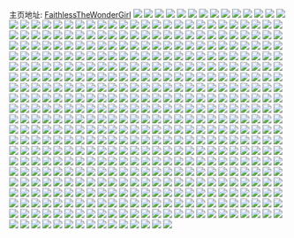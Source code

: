 主页地址: [FaithlessTheWonderGirl](https://weibo.com/u/1768656511) 
![](https://wx4.sinaimg.cn/mw2000/696b8e7fly1gr0oggaek1j20u0140alu.jpg) 
![](https://wx4.sinaimg.cn/mw2000/696b8e7fly1gr0oglx05yj20u0140na7.jpg) 
![](https://wx4.sinaimg.cn/mw2000/696b8e7fly1gr0ogc53yxj20u0140n9f.jpg) 
![](https://wx4.sinaimg.cn/mw2000/696b8e7fly1gr0ogl1syyj20u01aok4d.jpg) 
![](https://wx4.sinaimg.cn/mw2000/696b8e7fly1gr0ogf3xhdj21400u016t.jpg) 
![](https://wx4.sinaimg.cn/mw2000/696b8e7fly1gr0ogkexkjj20u0140wo3.jpg) 
![](https://wx4.sinaimg.cn/mw2000/696b8e7fly1gr0ogyy5qqj20u014zgz9.jpg) 
![](https://wx4.sinaimg.cn/mw2000/696b8e7fly1gr0ogmuc54j20u011513z.jpg) 
![](https://wx4.sinaimg.cn/mw2000/696b8e7fly1gr0ogiauaxj211i0u04iq.jpg) 
![](https://wx4.sinaimg.cn/mw2000/696b8e7fly1gqw62m40rpj20u016jqhh.jpg) 
![](https://wx4.sinaimg.cn/mw2000/696b8e7fly1gqw62gue2ij21320u0k62.jpg) 
![](https://wx4.sinaimg.cn/mw2000/696b8e7fly1gqw62j733gj20u0140am1.jpg) 
![](https://wx4.sinaimg.cn/mw2000/696b8e7fly1gqw62bd3hwj20u013zk32.jpg) 
![](https://wx4.sinaimg.cn/mw2000/696b8e7fly1gqw6sgvuytj21400u0gwc.jpg) 
![](https://wx4.sinaimg.cn/mw2000/696b8e7fly1gqw6sgf56pj20u10u0wni.jpg) 
![](https://wx4.sinaimg.cn/mw2000/696b8e7fly1gqkk71l69xj20u0141n6v.jpg) 
![](https://wx4.sinaimg.cn/mw2000/696b8e7fly1gqkk6zodgjj20u00u0nam.jpg) 
![](https://wx4.sinaimg.cn/mw2000/696b8e7fly1gqkk6z1riij20u0140qdt.jpg) 
![](https://wx4.sinaimg.cn/mw2000/696b8e7fly1gqkk73apg3j21400u019r.jpg) 
![](https://wx4.sinaimg.cn/mw2000/696b8e7fly1gqkk72frxqj20u0140491.jpg) 
![](https://wx4.sinaimg.cn/mw2000/696b8e7fly1gqkk70dfk8j20u00u0k1f.jpg) 
![](https://wx4.sinaimg.cn/mw2000/696b8e7fly1gqcaye8ic8j22yo2yob2e.jpg) 
![](https://wx4.sinaimg.cn/mw2000/696b8e7fly1gqcayg2b2ij23412c0kjn.jpg) 
![](https://wx4.sinaimg.cn/mw2000/696b8e7fly1gqcaygzkvgj20rs1jk7wh.jpg) 
![](https://wx4.sinaimg.cn/mw2000/696b8e7fgy1gq49ufbw11j20u012ftlj.jpg) 
![](https://wx4.sinaimg.cn/mw2000/696b8e7fgy1gq49u2wsfyj212i0u0wtg.jpg) 
![](https://wx4.sinaimg.cn/mw2000/696b8e7fgy1gq49u6yvxkj20u00yrdpj.jpg) 
![](https://wx4.sinaimg.cn/mw2000/696b8e7fgy1gq49u04bd2j20u0140ds7.jpg) 
![](https://wx4.sinaimg.cn/mw2000/696b8e7fgy1gq49uk9vh2j21400u0qg8.jpg) 
![](https://wx4.sinaimg.cn/mw2000/696b8e7fgy1gq49u5gnjfj20u014an98.jpg) 
![](https://wx4.sinaimg.cn/mw2000/696b8e7fgy1gq49twxnw5j20u015yqfd.jpg) 
![](https://wx4.sinaimg.cn/mw2000/696b8e7fgy1gq49u431vcj211p0u0tnk.jpg) 
![](https://wx4.sinaimg.cn/mw2000/696b8e7fgy1gq49ucx0jjj20u014017k.jpg) 
![](https://wx4.sinaimg.cn/mw2000/696b8e7fly1gq0xzj0f16j20u0140k6h.jpg) 
![](https://wx4.sinaimg.cn/mw2000/696b8e7fly1gq0xzv9qylj20u01404dl.jpg) 
![](https://wx4.sinaimg.cn/mw2000/696b8e7fly1gq0xzkolpjj20u019g16a.jpg) 
![](https://wx4.sinaimg.cn/mw2000/696b8e7fly1gq0xzmk095j20u00zbk4a.jpg) 
![](https://wx4.sinaimg.cn/mw2000/696b8e7fly1gq0xzt0iloj20u01404ar.jpg) 
![](https://wx4.sinaimg.cn/mw2000/696b8e7fly1gq0xzore9lj21400u07g9.jpg) 
![](https://wx4.sinaimg.cn/mw2000/696b8e7fly1gpv2mc6iipj20u0140wte.jpg) 
![](https://wx4.sinaimg.cn/mw2000/696b8e7fly1gpv2md8lyhj20u0140dpz.jpg) 
![](https://wx4.sinaimg.cn/mw2000/696b8e7fly1gpv2maaflhj20u0140h2g.jpg) 
![](https://wx4.sinaimg.cn/mw2000/696b8e7fly1gppi1a8wdcj20rs2bc7wh.jpg) 
![](https://wx4.sinaimg.cn/mw2000/696b8e7fly1gppiqzjr8xj21z1340npe.jpg) 
![](https://wx4.sinaimg.cn/mw2000/696b8e7fly1gpphv0sj0pj23402c0b2d.jpg) 
![](https://wx4.sinaimg.cn/mw2000/696b8e7fly1gpphuw6dn2j220i1ie4qq.jpg) 
![](https://wx4.sinaimg.cn/mw2000/696b8e7fly1gpphuszmylj22yn27zx6s.jpg) 
![](https://wx4.sinaimg.cn/mw2000/696b8e7fly1gppi19qsbxj20rs2bcb29.jpg) 
![](https://wx4.sinaimg.cn/mw2000/696b8e7fly1gpn6ia8ltoj21pq2jm7wi.jpg) 
![](https://wx4.sinaimg.cn/mw2000/696b8e7fly1gpn6iaxzn7j20rs24e7wh.jpg) 
![](https://wx4.sinaimg.cn/mw2000/696b8e7fly1gpn6ibz1nzj21o02yox6q.jpg) 
![](https://wx4.sinaimg.cn/mw2000/696b8e7fly1gpfyoymhwqj22c02wakjm.jpg) 
![](https://wx4.sinaimg.cn/mw2000/696b8e7fly1gpfyox2wl9j22za2bxe82.jpg) 
![](https://wx4.sinaimg.cn/mw2000/696b8e7fly1gpafkk82gij21rs30ib29.jpg) 
![](https://wx4.sinaimg.cn/mw2000/696b8e7fly1gpafkhttc5j22802yoqv5.jpg) 
![](https://wx4.sinaimg.cn/mw2000/696b8e7fly1gpafkld6gcj21yw2mke81.jpg) 
![](https://wx4.sinaimg.cn/mw2000/696b8e7fly1gpafkjbagaj224w2uiqv6.jpg) 
![](https://wx4.sinaimg.cn/mw2000/696b8e7fly1gpafknbryxj22rt22vu0y.jpg) 
![](https://wx4.sinaimg.cn/mw2000/696b8e7fly1gpafkm21r4j21ya2wihdt.jpg) 
![](https://wx4.sinaimg.cn/mw2000/696b8e7fly1gp10gg17wfj22c03404qq.jpg) 
![](https://wx4.sinaimg.cn/mw2000/696b8e7fly1gp0msopoqjj20rs3zqx6q.jpg) 
![](https://wx4.sinaimg.cn/mw2000/696b8e7fly1gp03x5jxxhj20u01hc4h4.jpg) 
![](https://wx4.sinaimg.cn/mw2000/696b8e7fly1gp01d6hv8tj20rs2c7b29.jpg) 
![](https://wx4.sinaimg.cn/mw2000/696b8e7fly1gozzzmew53j20u01hcng0.jpg) 
![](https://wx4.sinaimg.cn/mw2000/696b8e7fly1gov8l2jsxwj22c02c0u0y.jpg) 
![](https://wx4.sinaimg.cn/mw2000/696b8e7fly1gov8l3tnfxj222o340kjm.jpg) 
![](https://wx4.sinaimg.cn/mw2000/696b8e7fly1gou4sp10w2j20u0140478.jpg) 
![](https://wx4.sinaimg.cn/mw2000/696b8e7fly1gou4spp85sj216m0u0qic.jpg) 
![](https://wx4.sinaimg.cn/mw2000/696b8e7fly1gou4sogje0j20u0140ajp.jpg) 
![](https://wx4.sinaimg.cn/mw2000/696b8e7fly1gou4sml237j20u0140wow.jpg) 
![](https://wx4.sinaimg.cn/mw2000/696b8e7fly1gou4sn8deaj20u014011k.jpg) 
![](https://wx4.sinaimg.cn/mw2000/696b8e7fly1gou4snqfe0j20u0140thc.jpg) 
![](https://wx4.sinaimg.cn/mw2000/696b8e7fly1goja7fry2nj20rs668u0y.jpg) 
![](https://wx4.sinaimg.cn/mw2000/696b8e7fly1gob6q7nxxij20rs61m7wj.jpg) 
![](https://wx4.sinaimg.cn/mw2000/696b8e7fly1goahub15eqj21hc0u07wh.jpg) 
![](https://wx4.sinaimg.cn/mw2000/696b8e7fly1goahu5uu29j20u01hc7wh.jpg) 
![](https://wx4.sinaimg.cn/mw2000/696b8e7fly1goahu46za4j21hc0u07wh.jpg) 
![](https://wx4.sinaimg.cn/mw2000/696b8e7fly1goahu81965j20u01hc7wh.jpg) 
![](https://wx4.sinaimg.cn/mw2000/696b8e7fly1goahu9lqumj20u01hd4qp.jpg) 
![](https://wx4.sinaimg.cn/mw2000/696b8e7fly1goahu24byij20u01ih1kx.jpg) 
![](https://wx4.sinaimg.cn/mw2000/696b8e7fly1go2awrnembj21o02yo4qq.jpg) 
![](https://wx4.sinaimg.cn/mw2000/696b8e7fly1go2awlizfkj21o02yo4qq.jpg) 
![](https://wx4.sinaimg.cn/mw2000/696b8e7fly1gnpofhiv68j21hc0u0qpv.jpg) 
![](https://wx4.sinaimg.cn/mw2000/696b8e7fly1gnpofeucr2j212l0u018o.jpg) 
![](https://wx4.sinaimg.cn/mw2000/696b8e7fly1gnpofiy9qzj21hc0u0aw0.jpg) 
![](https://wx4.sinaimg.cn/mw2000/696b8e7fly1gnpofgh05nj20u01hc4m7.jpg) 
![](https://wx4.sinaimg.cn/mw2000/696b8e7fly1gnpofk3reuj21hc0u0n7s.jpg) 
![](https://wx4.sinaimg.cn/mw2000/696b8e7fly1gnpofgzabtj20u00u0qec.jpg) 
![](https://wx4.sinaimg.cn/mw2000/696b8e7fly1gnpofeb0icj21hc0u0h9p.jpg) 
![](https://wx4.sinaimg.cn/mw2000/696b8e7fly1gnpoffri6ej20u014019t.jpg) 
![](https://wx4.sinaimg.cn/mw2000/696b8e7fly1gnpofji2iyj20u01hcaq7.jpg) 
![](https://wx4.sinaimg.cn/mw2000/696b8e7fly1gnm0oqbrq9j20u01hdgwb.jpg) 
![](https://wx4.sinaimg.cn/mw2000/696b8e7fly1gnm0or3p84j20u01aik2k.jpg) 
![](https://wx4.sinaimg.cn/mw2000/696b8e7fly1gnm0oppsd2j20u01hddpg.jpg) 
![](https://wx4.sinaimg.cn/mw2000/696b8e7fly1gnggd0vhs6j21400u0qc1.jpg) 
![](https://wx4.sinaimg.cn/mw2000/696b8e7fly1gnggajhmmfj20u014vwy6.jpg) 
![](https://wx4.sinaimg.cn/mw2000/696b8e7fly1gnggawpqjqj20u0140th1.jpg) 
![](https://wx4.sinaimg.cn/mw2000/696b8e7fly1gnggarq2brj20u010sdup.jpg) 
![](https://wx4.sinaimg.cn/mw2000/696b8e7fly1gnggczyq1hj21400u0tmp.jpg) 
![](https://wx4.sinaimg.cn/mw2000/696b8e7fly1gnggaupu2lj20u0140alq.jpg) 
![](https://wx4.sinaimg.cn/mw2000/696b8e7fly1gncgah6zp2j22yo2ak7wk.jpg) 
![](https://wx4.sinaimg.cn/mw2000/696b8e7fly1gn5ys11h7ij20u0197wsl.jpg) 
![](https://wx4.sinaimg.cn/mw2000/696b8e7fly1gn5ypm81eej21400u0tly.jpg) 
![](https://wx4.sinaimg.cn/mw2000/696b8e7fly1gn5ypkxqkrj20u01hdh16.jpg) 
![](https://wx4.sinaimg.cn/mw2000/696b8e7fly1gn5yplenclj20u014ynfw.jpg) 
![](https://wx4.sinaimg.cn/mw2000/696b8e7fly1gn5ypmlr39j218i0u0qh6.jpg) 
![](https://wx4.sinaimg.cn/mw2000/696b8e7fly1gn5ypluf1ij212m0u0qkc.jpg) 
![](https://wx4.sinaimg.cn/mw2000/696b8e7fly1gn5yppjpylj217i0u0wow.jpg) 
![](https://wx4.sinaimg.cn/mw2000/696b8e7fly1gn5ypn0ft4j20u01hctqc.jpg) 
![](https://wx4.sinaimg.cn/mw2000/696b8e7fly1gn5yppy5d9j20u0140n76.jpg) 
![](https://wx4.sinaimg.cn/mw2000/696b8e7fly1gn5ydz9d0uj20u01hcnfm.jpg) 
![](https://wx4.sinaimg.cn/mw2000/696b8e7fly1gn5yddn3nuj20u017m154.jpg) 
![](https://wx4.sinaimg.cn/mw2000/696b8e7fly1gn5ydx59xej20u01hc1a4.jpg) 
![](https://wx4.sinaimg.cn/mw2000/696b8e7fly1gn5ydcqkuqj212s0u0gxj.jpg) 
![](https://wx4.sinaimg.cn/mw2000/696b8e7fly1gn5yd95f91j20u01hc7kd.jpg) 
![](https://wx4.sinaimg.cn/mw2000/696b8e7fly1gn5ydgs9pkj20u014ynar.jpg) 
![](https://wx4.sinaimg.cn/mw2000/696b8e7fly1gn5ydbeg4ej21400u0h84.jpg) 
![](https://wx4.sinaimg.cn/mw2000/696b8e7fly1gn5ydmchu4j20u0141qcp.jpg) 
![](https://wx4.sinaimg.cn/mw2000/696b8e7fly1gn5yhc5tpwj21400u011g.jpg) 
![](https://wx4.sinaimg.cn/mw2000/696b8e7fly1gn3r76zkvij21400u04ai.jpg) 
![](https://wx4.sinaimg.cn/mw2000/696b8e7fly1gn3r760mzzj20u014lww0.jpg) 
![](https://wx4.sinaimg.cn/mw2000/696b8e7fly1gn3r9l60ntj20rs5egx6q.jpg) 
![](https://wx4.sinaimg.cn/mw2000/696b8e7fly1gmvkeygll5j20u0140u0x.jpg) 
![](https://wx4.sinaimg.cn/mw2000/696b8e7fly1gmpu562m6oj20u015tnfd.jpg) 
![](https://wx4.sinaimg.cn/mw2000/696b8e7fly1gmpu596we9j20u011q4bh.jpg) 
![](https://wx4.sinaimg.cn/mw2000/696b8e7fly1gmpu57o53pj20u0140k60.jpg) 
![](https://wx4.sinaimg.cn/mw2000/696b8e7fly1gmpu5a0s6kj20u01hc1cb.jpg) 
![](https://wx4.sinaimg.cn/mw2000/696b8e7fly1gmpu58s7ivj20u011ctpv.jpg) 
![](https://wx4.sinaimg.cn/mw2000/696b8e7fly1gmpu55mctnj20u00wen60.jpg) 
![](https://wx4.sinaimg.cn/mw2000/696b8e7fly1gmivo7xsrhj23402c01kx.jpg) 
![](https://wx4.sinaimg.cn/mw2000/696b8e7fly1gmiknq003aj23401r0kjm.jpg) 
![](https://wx4.sinaimg.cn/mw2000/696b8e7fgy1glnbgq9sdsj21o02yohdu.jpg) 
![](https://wx4.sinaimg.cn/mw2000/696b8e7fgy1glnbgo968oj22yo2944qr.jpg) 
![](https://wx4.sinaimg.cn/mw2000/696b8e7fgy1glnbg0sbfyj22802yo4qs.jpg) 
![](https://wx4.sinaimg.cn/mw2000/696b8e7fly1glmir3f7s3j21200u0wqc.jpg) 
![](https://wx4.sinaimg.cn/mw2000/696b8e7fly1glmiq41c62j20u013d4fh.jpg) 
![](https://wx4.sinaimg.cn/mw2000/696b8e7fly1glmiqww09gj20u01hcqiw.jpg) 
![](https://wx4.sinaimg.cn/mw2000/696b8e7fly1glmiqvznwnj20u0140qhl.jpg) 
![](https://wx4.sinaimg.cn/mw2000/696b8e7fly1glmir0p78yj21390u0tln.jpg) 
![](https://wx4.sinaimg.cn/mw2000/696b8e7fly1glmiqi854cj20u015o11f.jpg) 
![](https://wx4.sinaimg.cn/mw2000/696b8e7fly1glmix0w6r3j20u0140qea.jpg) 
![](https://wx4.sinaimg.cn/mw2000/696b8e7fly1glmir7fsbaj20u0140tpc.jpg) 
![](https://wx4.sinaimg.cn/mw2000/696b8e7fly1glmiqro2bnj21400u0dv7.jpg) 
![](https://wx4.sinaimg.cn/mw2000/696b8e7fly1glj4r0oy36j20u014rkb5.jpg) 
![](https://wx4.sinaimg.cn/mw2000/696b8e7fly1glj4r2t8k1j21420u0qc3.jpg) 
![](https://wx4.sinaimg.cn/mw2000/696b8e7fly1glj4qyj38ij20u012i4ey.jpg) 
![](https://wx4.sinaimg.cn/mw2000/696b8e7fly1glj4r1wk4xj20u014045g.jpg) 
![](https://wx4.sinaimg.cn/mw2000/696b8e7fly1glj4qzc3bxj21400u0nc2.jpg) 
![](https://wx4.sinaimg.cn/mw2000/696b8e7fly1glj4r3q9dnj21400u07go.jpg) 
![](https://wx4.sinaimg.cn/mw2000/696b8e7fly1gl6gz56sdej22gl1h1x6p.jpg) 
![](https://wx4.sinaimg.cn/mw2000/696b8e7fly1gl6gyyppn5j21me2yokjm.jpg) 
![](https://wx4.sinaimg.cn/mw2000/696b8e7fly1gl6gz20h5nj22sb1o0npe.jpg) 
![](https://wx4.sinaimg.cn/mw2000/696b8e7fly1gl6gz3723gj21m02v4kjm.jpg) 
![](https://wx4.sinaimg.cn/mw2000/696b8e7fly1gl6gz0y61vj22qr1jjkjm.jpg) 
![](https://wx4.sinaimg.cn/mw2000/696b8e7fly1gl6gyzseitj21k62ruu0y.jpg) 
![](https://wx4.sinaimg.cn/mw2000/696b8e7fly1gl6gz4c5egj22c035ru0z.jpg) 
![](https://wx4.sinaimg.cn/mw2000/696b8e7fly1gl6gywzqvkj21h32osx6q.jpg) 
![](https://wx4.sinaimg.cn/mw2000/696b8e7fly1gl6gyxxsk6j21kd2mf7wi.jpg) 
![](https://wx4.sinaimg.cn/mw2000/696b8e7fly1gl6gyvija8j21o02you0x.jpg) 
![](https://wx4.sinaimg.cn/mw2000/696b8e7fly1gl6gz5q3nfj212j0rcanc.jpg) 
![](https://wx4.sinaimg.cn/mw2000/696b8e7fly1gl6gz640v9j21o02yoqv5.jpg) 
![](https://wx4.sinaimg.cn/mw2000/696b8e7fly1gl4yide5ffj22c02jw7wj.jpg) 
![](https://wx4.sinaimg.cn/mw2000/696b8e7fly1gkq9z947uxj21fy20eu0y.jpg) 
![](https://wx4.sinaimg.cn/mw2000/696b8e7fly1gkq9zg9y62j21bb1j6x6p.jpg) 
![](https://wx4.sinaimg.cn/mw2000/696b8e7fly1gkq9zdzy09j21ho229x6p.jpg) 
![](https://wx4.sinaimg.cn/mw2000/696b8e7fly1gkq9zl0sb6j21bj1rckjl.jpg) 
![](https://wx4.sinaimg.cn/mw2000/696b8e7fly1gkq9zlrzm1j21eq1je7wi.jpg) 
![](https://wx4.sinaimg.cn/mw2000/696b8e7fly1gkq9zk89zmj214f1vh7wh.jpg) 
![](https://wx4.sinaimg.cn/mw2000/696b8e7fly1gkq9zizz8zj21ho1xxkjl.jpg) 
![](https://wx4.sinaimg.cn/mw2000/696b8e7fly1gkq9zepcowj21ho209npd.jpg) 
![](https://wx4.sinaimg.cn/mw2000/696b8e7fly1gkq9zd5fqqj21fb1xse81.jpg) 
![](https://wx4.sinaimg.cn/mw2000/696b8e7fly1gkq9zjliqsj22yo1o0npd.jpg) 
![](https://wx4.sinaimg.cn/mw2000/696b8e7fly1gkq9z65bi2j21cs1uf7wi.jpg) 
![](https://wx4.sinaimg.cn/mw2000/696b8e7fly1gkqa1r3azjj21o02yonpd.jpg) 
![](https://wx4.sinaimg.cn/mw2000/696b8e7fly1gkq9zhyuo8j22c0340e82.jpg) 
![](https://wx4.sinaimg.cn/mw2000/696b8e7fly1gkq9zafoh9j21o02yokjm.jpg) 
![](https://wx4.sinaimg.cn/mw2000/696b8e7fly1gkq9z854grj220m2qp7wk.jpg) 
![](https://wx4.sinaimg.cn/mw2000/696b8e7fly1gkq9zgzws7j21cx1tae82.jpg) 
![](https://wx4.sinaimg.cn/mw2000/696b8e7fly1gkq9zbdvi8j21ho1zk4qq.jpg) 
![](https://wx4.sinaimg.cn/mw2000/696b8e7fly1gkq9zc6ypbj21cb1tyhdu.jpg) 
![](https://wx4.sinaimg.cn/mw2000/696b8e7fly1gkoubu1h8pj228s340u0z.jpg) 
![](https://wx4.sinaimg.cn/mw2000/696b8e7fly1gkhzpeb73jj21400u04gs.jpg) 
![](https://wx4.sinaimg.cn/mw2000/696b8e7fly1gki00x5a6aj21400u0dqk.jpg) 
![](https://wx4.sinaimg.cn/mw2000/696b8e7fly1gki00z83kzj21400u0k79.jpg) 
![](https://wx4.sinaimg.cn/mw2000/696b8e7fly1gkhzpd885tj21hc0u0qcg.jpg) 
![](https://wx4.sinaimg.cn/mw2000/696b8e7fly1gkhzpbfc7kj21hb0u07oa.jpg) 
![](https://wx4.sinaimg.cn/mw2000/696b8e7fly1gki010qf7jj21h70u07n5.jpg) 
![](https://wx4.sinaimg.cn/mw2000/696b8e7fly1gkhuhrn41ej20u01104cp.jpg) 
![](https://wx4.sinaimg.cn/mw2000/696b8e7fly1gkhuht16ivj20u012fakq.jpg) 
![](https://wx4.sinaimg.cn/mw2000/696b8e7fly1gkhuhpt5ehj21400u0tlb.jpg) 
![](https://wx4.sinaimg.cn/mw2000/696b8e7fly1gkhuhskkz5j20u0169k9b.jpg) 
![](https://wx4.sinaimg.cn/mw2000/696b8e7fly1gkhuhqtbmrj20u0140ws8.jpg) 
![](https://wx4.sinaimg.cn/mw2000/696b8e7fly1gkhuhtjeqtj20y80u0gvw.jpg) 
![](https://wx4.sinaimg.cn/mw2000/696b8e7fly1gkgvm3m6euj20u0140au3.jpg) 
![](https://wx4.sinaimg.cn/mw2000/696b8e7fly1gkgvlpqducj20u01hb7ue.jpg) 
![](https://wx4.sinaimg.cn/mw2000/696b8e7fly1gkgvly5m46j21400u0tpv.jpg) 
![](https://wx4.sinaimg.cn/mw2000/696b8e7fly1gkgvlvee2fj20u0140tuu.jpg) 
![](https://wx4.sinaimg.cn/mw2000/696b8e7fly1gkgvm19nwtj20u00u0nee.jpg) 
![](https://wx4.sinaimg.cn/mw2000/696b8e7fly1gkgvlt3pvjj20u01t07np.jpg) 
![](https://wx4.sinaimg.cn/mw2000/696b8e7fly1gkfo9o5yrbj22c02c0e82.jpg) 
![](https://wx4.sinaimg.cn/mw2000/696b8e7fly1gkejjil947j22c02c0kjm.jpg) 
![](https://wx4.sinaimg.cn/mw2000/696b8e7fly1gk8z8f90yjj20u0140nes.jpg) 
![](https://wx4.sinaimg.cn/mw2000/696b8e7fly1gk8z8ikd28j20u014019a.jpg) 
![](https://wx4.sinaimg.cn/mw2000/696b8e7fly1gk8zelvk84j20u0140asa.jpg) 
![](https://wx4.sinaimg.cn/mw2000/696b8e7fly1gk8z8kaclcj20u0140k9h.jpg) 
![](https://wx4.sinaimg.cn/mw2000/696b8e7fly1gk90klxnsbj20u01m6keo.jpg) 
![](https://wx4.sinaimg.cn/mw2000/696b8e7fly1gk8z8oglxoj20u01404j5.jpg) 
![](https://wx4.sinaimg.cn/mw2000/696b8e7fly1gk8z8gyjd4j20u0140h39.jpg) 
![](https://wx4.sinaimg.cn/mw2000/696b8e7fly1gk8z8m3roaj20u0140ng2.jpg) 
![](https://wx4.sinaimg.cn/mw2000/696b8e7fly1gk8zup58mpj20u0141ndk.jpg) 
![](https://wx4.sinaimg.cn/mw2000/696b8e7fly1gk1inweq1nj20u018ndu3.jpg) 
![](https://wx4.sinaimg.cn/mw2000/696b8e7fly1gk1inx8ah7j20u01404d7.jpg) 
![](https://wx4.sinaimg.cn/mw2000/696b8e7fly1gk1io05gcpj20u014je0a.jpg) 
![](https://wx4.sinaimg.cn/mw2000/696b8e7fly1gk1io0wh4gj215c0u0apx.jpg) 
![](https://wx4.sinaimg.cn/mw2000/696b8e7fly1gk1inxzdx2j20u016xtpg.jpg) 
![](https://wx4.sinaimg.cn/mw2000/696b8e7fly1gk1jqbojx4j21400u01a7.jpg) 
![](https://wx4.sinaimg.cn/mw2000/696b8e7fly1gjkmryzmanj21400u0166.jpg) 
![](https://wx4.sinaimg.cn/mw2000/696b8e7fly1gj4h1co89kj21hd0u0tqv.jpg) 
![](https://wx4.sinaimg.cn/mw2000/696b8e7fly1gj4h1g0ox4j21400u019t.jpg) 
![](https://wx4.sinaimg.cn/mw2000/696b8e7fly1gj4h1f2vuyj21400u0nbt.jpg) 
![](https://wx4.sinaimg.cn/mw2000/696b8e7fgy1gj1p636ku4j23402c0gzi.jpg) 
![](https://wx4.sinaimg.cn/mw2000/696b8e7fgy1gj1p5zc32mj23402c01kx.jpg) 
![](https://wx4.sinaimg.cn/mw2000/696b8e7fgy1gj1p5u5v13j23402c01kx.jpg) 
![](https://wx4.sinaimg.cn/mw2000/696b8e7fgy1gj1p6190edj23402c0dz4.jpg) 
![](https://wx4.sinaimg.cn/mw2000/696b8e7fgy1gj1p5xkh3jj23402c019s.jpg) 
![](https://wx4.sinaimg.cn/mw2000/696b8e7fgy1gj1p66jy42j23402c0qp7.jpg) 
![](https://wx4.sinaimg.cn/mw2000/696b8e7fgy1gj1p64z3t2j23402c0niz.jpg) 
![](https://wx4.sinaimg.cn/mw2000/696b8e7fgy1gj1p5s1ybmj23402c0tx3.jpg) 
![](https://wx4.sinaimg.cn/mw2000/696b8e7fgy1gj1p5w0lm9j23402c0h7g.jpg) 
![](https://wx4.sinaimg.cn/mw2000/696b8e7fly1giw8qz5p3rj20rscch1l1.jpg) 
![](https://wx4.sinaimg.cn/mw2000/696b8e7fly1giw8rdz7p2j20u01hcwtv.jpg) 
![](https://wx4.sinaimg.cn/mw2000/696b8e7fly1giw8r7vcy5j20rs88bu0z.jpg) 
![](https://wx4.sinaimg.cn/mw2000/696b8e7fly1giw8rf7dc3j20u01hc18b.jpg) 
![](https://wx4.sinaimg.cn/mw2000/696b8e7fly1giw8rfrl43j21bf0u0k57.jpg) 
![](https://wx4.sinaimg.cn/mw2000/696b8e7fly1giw8rdkfpuj20u01bvajr.jpg) 
![](https://wx4.sinaimg.cn/mw2000/696b8e7fly1giw8r4riflj20rs9lp7wk.jpg) 
![](https://wx4.sinaimg.cn/mw2000/696b8e7fly1giw8rehfukj20u01hcn99.jpg) 
![](https://wx4.sinaimg.cn/mw2000/696b8e7fly1giw8rb9mm9j20rsc04u10.jpg) 
![](https://wx4.sinaimg.cn/mw2000/696b8e7fly1giw8qvoomuj20rs6cte82.jpg) 
![](https://wx4.sinaimg.cn/mw2000/696b8e7fly1giw8rd8hcuj20u01hnqhg.jpg) 
![](https://wx4.sinaimg.cn/mw2000/696b8e7fly1giw8rgacj4j21hc0u0gur.jpg) 
![](https://wx4.sinaimg.cn/mw2000/696b8e7fly1gipdaxxai4j22802yo1l1.jpg) 
![](https://wx4.sinaimg.cn/mw2000/696b8e7fly1gipcvs8dixj21o02you0x.jpg) 
![](https://wx4.sinaimg.cn/mw2000/696b8e7fly1gipcvpsjtzj21400u0tw3.jpg) 
![](https://wx4.sinaimg.cn/mw2000/696b8e7fly1gipd2uyl1ej21ho1zkx6q.jpg) 
![](https://wx4.sinaimg.cn/mw2000/696b8e7fly1gipcvr8xb7j21902yoe86.jpg) 
![](https://wx4.sinaimg.cn/mw2000/696b8e7fly1gipcvufr58j22802yo4qt.jpg) 
![](https://wx4.sinaimg.cn/mw2000/696b8e7fly1gipa3qkin7j20u01hbdsz.jpg) 
![](https://wx4.sinaimg.cn/mw2000/696b8e7fly1gipa23t2r7j20u01hcwyh.jpg) 
![](https://wx4.sinaimg.cn/mw2000/696b8e7fly1gipa3t1ct9j20u01hdwqa.jpg) 
![](https://wx4.sinaimg.cn/mw2000/696b8e7fly1gipa26yno3j20u01401ai.jpg) 
![](https://wx4.sinaimg.cn/mw2000/696b8e7fly1gipa26iz5tj20u01407ie.jpg) 
![](https://wx4.sinaimg.cn/mw2000/696b8e7fly1gipa22rjlqj20u01404d4.jpg) 
![](https://wx4.sinaimg.cn/mw2000/696b8e7fly1gipa253nvdj20u01t0qrf.jpg) 
![](https://wx4.sinaimg.cn/mw2000/696b8e7fly1gipa2ct6x3j21he0u0avf.jpg) 
![](https://wx4.sinaimg.cn/mw2000/696b8e7fly1gipa27n8kaj20u01t01kx.jpg) 
![](https://wx4.sinaimg.cn/mw2000/696b8e7fly1gipc7mf7t1j20u00u0gu8.jpg) 
![](https://wx4.sinaimg.cn/mw2000/696b8e7fly1gipa288dg9j21hc0u0e5c.jpg) 
![](https://wx4.sinaimg.cn/mw2000/696b8e7fly1gipccexqooj20u01is7vk.jpg) 
![](https://wx4.sinaimg.cn/mw2000/696b8e7fly1gipa29k533j20u01hc7pv.jpg) 
![](https://wx4.sinaimg.cn/mw2000/696b8e7fly1gipc3yoneij20u01hck95.jpg) 
![](https://wx4.sinaimg.cn/mw2000/696b8e7fly1gipa2a1y9nj20u01hcqjq.jpg) 
![](https://wx4.sinaimg.cn/mw2000/696b8e7fly1gipa2bc8b0j20u01hcqm4.jpg) 
![](https://wx4.sinaimg.cn/mw2000/696b8e7fly1gipc7ly7w4j20u01hdasf.jpg) 
![](https://wx4.sinaimg.cn/mw2000/696b8e7fly1gipa2bz448j20u01hc1d8.jpg) 
![](https://wx4.sinaimg.cn/mw2000/696b8e7fly1giido0zhnjj23401r0x6q.jpg) 
![](https://wx4.sinaimg.cn/mw2000/696b8e7fly1giidnzms1ij23h03h04qu.jpg) 
![](https://wx4.sinaimg.cn/mw2000/696b8e7fly1gi84ycab9qj21hc0u04c5.jpg) 
![](https://wx4.sinaimg.cn/mw2000/696b8e7fly1gi84yddzzbj20u015daps.jpg) 
![](https://wx4.sinaimg.cn/mw2000/696b8e7fly1gi84ye67qlj20u01hdn8q.jpg) 
![](https://wx4.sinaimg.cn/mw2000/696b8e7fly1gi71nn63jqj22c02v04qr.jpg) 
![](https://wx4.sinaimg.cn/mw2000/696b8e7fly1gi71nm1kr3j21400u0qck.jpg) 
![](https://wx4.sinaimg.cn/mw2000/696b8e7fly1gi71nmi0rvj20u0140dti.jpg) 
![](https://wx4.sinaimg.cn/mw2000/696b8e7fly1ghze1cylp5j23402c01l0.jpg) 
![](https://wx4.sinaimg.cn/mw2000/696b8e7fly1ght0ttotlaj20rs4l0x6q.jpg) 
![](https://wx4.sinaimg.cn/mw2000/696b8e7fgy1ghq4j7ocb8j22yo1o07wi.jpg) 
![](https://wx4.sinaimg.cn/mw2000/696b8e7fgy1ghq4j4302gj227m2y84qr.jpg) 
![](https://wx4.sinaimg.cn/mw2000/696b8e7fgy1ghq4j63pxsj21o02yox6p.jpg) 
![](https://wx4.sinaimg.cn/mw2000/696b8e7fgy1ghq4izpjngj23401r0e82.jpg) 
![](https://wx4.sinaimg.cn/mw2000/696b8e7fgy1ghq4iw62i5j21qm340npe.jpg) 
![](https://wx4.sinaimg.cn/mw2000/696b8e7fgy1ghq4j1voxtj23401mdkjm.jpg) 
![](https://wx4.sinaimg.cn/mw2000/696b8e7fgy1ghq4ixxdq7j21o02807wi.jpg) 
![](https://wx4.sinaimg.cn/mw2000/696b8e7fgy1ghq4ismn94j23402c0e81.jpg) 
![](https://wx4.sinaimg.cn/mw2000/696b8e7fgy1ghq4iupxpyj212g0u0wur.jpg) 
![](https://wx4.sinaimg.cn/mw2000/696b8e7fly1ghkyq24mryj22c0340qv6.jpg) 
![](https://wx4.sinaimg.cn/mw2000/696b8e7fly1ghkyq0dambj21zk1hokjm.jpg) 
![](https://wx4.sinaimg.cn/mw2000/696b8e7fly1ghkypxobu5j21ho20khdu.jpg) 
![](https://wx4.sinaimg.cn/mw2000/696b8e7fly1ghkypznsr6j21ho1zkhdu.jpg) 
![](https://wx4.sinaimg.cn/mw2000/696b8e7fly1ghkypyzf85j21400u0nbr.jpg) 
![](https://wx4.sinaimg.cn/mw2000/696b8e7fly1ghkyq34c7jj22c02u81ky.jpg) 
![](https://wx4.sinaimg.cn/mw2000/696b8e7fly1gh5qf01taoj21o02yo7wi.jpg) 
![](https://wx4.sinaimg.cn/mw2000/696b8e7fly1gh5qeyotaoj21ho1zkx6q.jpg) 
![](https://wx4.sinaimg.cn/mw2000/696b8e7fly1gh5qf1eufyj21o02yoqv5.jpg) 
![](https://wx4.sinaimg.cn/mw2000/696b8e7fly1gh5qex0pszj21ho1zkb2a.jpg) 
![](https://wx4.sinaimg.cn/mw2000/696b8e7fly1gh5qescukqj21zk1hox6p.jpg) 
![](https://wx4.sinaimg.cn/mw2000/696b8e7fly1gh5qev4459j21ho1zkb2a.jpg) 
![](https://wx4.sinaimg.cn/mw2000/696b8e7fly1ggmaf1qq6dj22c0340hdw.jpg) 
![](https://wx4.sinaimg.cn/mw2000/696b8e7fly1ggmaf9qjb0j22422c0hdu.jpg) 
![](https://wx4.sinaimg.cn/mw2000/696b8e7fly1ggmaf8g7fgj22c0340qv7.jpg) 
![](https://wx4.sinaimg.cn/mw2000/696b8e7fly1ggmaf73cx0j22c0340hdv.jpg) 
![](https://wx4.sinaimg.cn/mw2000/696b8e7fly1ggmaf3v3cqj22c02o6npf.jpg) 
![](https://wx4.sinaimg.cn/mw2000/696b8e7fly1ggmaeyun5zj22l01xre82.jpg) 
![](https://wx4.sinaimg.cn/mw2000/696b8e7fly1ggmaf0484kj22c03404qs.jpg) 
![](https://wx4.sinaimg.cn/mw2000/696b8e7fly1ggmafauvv6j22sc2c0qv7.jpg) 
![](https://wx4.sinaimg.cn/mw2000/696b8e7fly1ggmaf4sbfdj22c0340kjl.jpg) 
![](https://wx4.sinaimg.cn/mw2000/696b8e7fly1gfxvptc7etj21l22qinpe.jpg) 
![](https://wx4.sinaimg.cn/mw2000/696b8e7fly1gfxvpu36ysj21k82n2u0x.jpg) 
![](https://wx4.sinaimg.cn/mw2000/696b8e7fly1gfe56pvb3oj22c03407wj.jpg) 
![](https://wx4.sinaimg.cn/mw2000/696b8e7fly1gewyuvo4boj21400u0aot.jpg) 
![](https://wx4.sinaimg.cn/mw2000/696b8e7fgy1geweuaoqo9j21nz2dre82.jpg) 
![](https://wx4.sinaimg.cn/mw2000/696b8e7fgy1geweulwfjuj21nz2rfnpe.jpg) 
![](https://wx4.sinaimg.cn/mw2000/696b8e7fgy1geweuek6lqj21nz2s5hdu.jpg) 
![](https://wx4.sinaimg.cn/mw2000/696b8e7fgy1geweucud5bj21nz2sgu0y.jpg) 
![](https://wx4.sinaimg.cn/mw2000/696b8e7fgy1gel9d8r73lj22k32bskjm.jpg) 
![](https://wx4.sinaimg.cn/mw2000/696b8e7fly1gdr6ytly1zj20u01hc4em.jpg) 
![](https://wx4.sinaimg.cn/mw2000/696b8e7fly1gdr6yrytn8j20u01q918k.jpg) 
![](https://wx4.sinaimg.cn/mw2000/696b8e7fly1gdr6yt1ctlj20u01hcgxr.jpg) 
![](https://wx4.sinaimg.cn/mw2000/696b8e7fly1gdr6ysi7pkj20u01jik2r.jpg) 
![](https://wx4.sinaimg.cn/mw2000/696b8e7fly1gdr6yr7q7bj20u01cbn8l.jpg) 
![](https://wx4.sinaimg.cn/mw2000/696b8e7fgy1gdr82f5x5qj20u01hcapu.jpg) 
![](https://wx4.sinaimg.cn/mw2000/696b8e7fgy1gd8win7fpjj23401r01l1.jpg) 
![](https://wx4.sinaimg.cn/mw2000/696b8e7fgy1gd8wieryekj21px325npe.jpg) 
![](https://wx4.sinaimg.cn/mw2000/696b8e7fgy1gd1v2hq8rdj21o02yohdu.jpg) 
![](https://wx4.sinaimg.cn/mw2000/696b8e7fgy1gd1v2e195hj21o02yonpe.jpg) 
![](https://wx4.sinaimg.cn/mw2000/696b8e7fgy1gd1v2rso3fj21o02yo1ky.jpg) 
![](https://wx4.sinaimg.cn/mw2000/696b8e7fgy1gd1v28rcdoj21o02yokjm.jpg) 
![](https://wx4.sinaimg.cn/mw2000/696b8e7fgy1gd1v2w1916j21o02you0x.jpg) 
![](https://wx4.sinaimg.cn/mw2000/696b8e7fgy1gd1v2lub6wj21o02yoe82.jpg) 
![](https://wx4.sinaimg.cn/mw2000/696b8e7fgy1gck31lm34kj22bc3h0x6r.jpg) 
![](https://wx4.sinaimg.cn/mw2000/696b8e7fgy1gc94a07flhj20rs2lrdz1.jpg) 
![](https://wx4.sinaimg.cn/mw2000/696b8e7fly1gbmvuc9ep3j20u014017w.jpg) 
![](https://wx4.sinaimg.cn/mw2000/696b8e7fly1gbmvug2kxxj20u0140n7v.jpg) 
![](https://wx4.sinaimg.cn/mw2000/696b8e7fly1gbmvu9rvtoj20u01e2aqe.jpg) 
![](https://wx4.sinaimg.cn/mw2000/696b8e7fly1gbmvuevp72j20u014011w.jpg) 
![](https://wx4.sinaimg.cn/mw2000/696b8e7fly1gbmvuaq400j20u015qajq.jpg) 
![](https://wx4.sinaimg.cn/mw2000/696b8e7fly1gbmvudmknlj20u01407ic.jpg) 
![](https://wx4.sinaimg.cn/mw2000/696b8e7fly1gb7gq92q4oj20u01ep4dx.jpg) 
![](https://wx4.sinaimg.cn/mw2000/696b8e7fly1gb148j257jj21hc0u0al2.jpg) 
![](https://wx4.sinaimg.cn/mw2000/696b8e7fly1gb148gdkwlj21hc0u0tmy.jpg) 
![](https://wx4.sinaimg.cn/mw2000/696b8e7fly1gb148fduejj21hc0u0apd.jpg) 
![](https://wx4.sinaimg.cn/mw2000/696b8e7fly1gb148hq7r6j21hc0u04ei.jpg) 
![](https://wx4.sinaimg.cn/mw2000/696b8e7fly1gb148kemr8j20u01hc12z.jpg) 
![](https://wx4.sinaimg.cn/mw2000/696b8e7fly1gb148jtlfmj20u01hctk6.jpg) 
![](https://wx4.sinaimg.cn/mw2000/696b8e7fly1gb148i4ljqj20u01hc46v.jpg) 
![](https://wx4.sinaimg.cn/mw2000/696b8e7fly1gb148jdpguj20u01hc466.jpg) 
![](https://wx4.sinaimg.cn/mw2000/696b8e7fly1gb148bjm3tj20u01hcgy6.jpg) 
![](https://wx4.sinaimg.cn/mw2000/696b8e7fly1gahcx92bt3j20u01hcwxm.jpg) 
![](https://wx4.sinaimg.cn/mw2000/696b8e7fly1gahcx9xx2ij20u01sy7pa.jpg) 
![](https://wx4.sinaimg.cn/mw2000/696b8e7fgy1g9ytackerjj22c02c0npd.jpg) 
![](https://wx4.sinaimg.cn/mw2000/696b8e7fgy1g9vd0pni87j230u29m1kz.jpg) 
![](https://wx4.sinaimg.cn/mw2000/696b8e7fgy1g9vd0xgqv1j22c02c0x6q.jpg) 
![](https://wx4.sinaimg.cn/mw2000/696b8e7fgy1g9vd13b3amj22c02c0qv6.jpg) 
![](https://wx4.sinaimg.cn/mw2000/696b8e7fgy1g9a3mutpewj22c0340u0x.jpg) 
![](https://wx4.sinaimg.cn/mw2000/696b8e7fgy1g9a3wilnjwj22c0340u0x.jpg) 
![](https://wx4.sinaimg.cn/mw2000/696b8e7fgy1g9a3ok64kpj23402c0b29.jpg) 
![](https://wx4.sinaimg.cn/mw2000/696b8e7fgy1g9a3p37gcbj23402c01kx.jpg) 
![](https://wx4.sinaimg.cn/mw2000/696b8e7fgy1g9a3q5t1sbj22c0340x6p.jpg) 
![](https://wx4.sinaimg.cn/mw2000/696b8e7fgy1g9a3qfoqkaj23402c0qpz.jpg) 
![](https://wx4.sinaimg.cn/mw2000/696b8e7fly1g99jhlyjyqj22c0394u0y.jpg) 
![](https://wx4.sinaimg.cn/mw2000/696b8e7fly1g99jj1ofckj23402c0e81.jpg) 
![](https://wx4.sinaimg.cn/mw2000/696b8e7fly1g99jha7fazj21u02rme81.jpg) 
![](https://wx4.sinaimg.cn/mw2000/696b8e7fly1g99jhitgdtj22wj26e7wi.jpg) 
![](https://wx4.sinaimg.cn/mw2000/696b8e7fly1g99jhg2f7cj227b2qdb2a.jpg) 
![](https://wx4.sinaimg.cn/mw2000/696b8e7fly1g99jhdb844j23402c0hdu.jpg) 
![](https://wx4.sinaimg.cn/mw2000/696b8e7fgy1g8uawsywsvj23081yne83.jpg) 
![](https://wx4.sinaimg.cn/mw2000/696b8e7fgy1g8nd45qu2fj222w22w7wi.jpg) 
![](https://wx4.sinaimg.cn/mw2000/696b8e7fly1g8l2bbyjazj20u014015j.jpg) 
![](https://wx4.sinaimg.cn/mw2000/696b8e7fgy1g8j0b8o6fvj21kh2odnpd.jpg) 
![](https://wx4.sinaimg.cn/mw2000/696b8e7fgy1g8j0anh5rbj22pl213b2c.jpg) 
![](https://wx4.sinaimg.cn/mw2000/696b8e7fgy1g8j0bbp8zhj21lg2qtqv5.jpg) 
![](https://wx4.sinaimg.cn/mw2000/696b8e7fgy1g8j0adbj5kj21o02ounpd.jpg) 
![](https://wx4.sinaimg.cn/mw2000/696b8e7fgy1g8j0ah5rz0j21tg2iox6q.jpg) 
![](https://wx4.sinaimg.cn/mw2000/696b8e7fgy1g8j0b6garqj22802yob2l.jpg) 
![](https://wx4.sinaimg.cn/mw2000/696b8e7fgy1g8dq1lzbyrj23402c07li.jpg) 
![](https://wx4.sinaimg.cn/mw2000/696b8e7fgy1g8dq1pj944j23402c0dvw.jpg) 
![](https://wx4.sinaimg.cn/mw2000/696b8e7fgy1g8dq1z4vklj23402c0tn9.jpg) 
![](https://wx4.sinaimg.cn/mw2000/696b8e7fgy1g8dq1x5i75j23402c04n5.jpg) 
![](https://wx4.sinaimg.cn/mw2000/696b8e7fgy1g8dq1tfk1nj22c0340qou.jpg) 
![](https://wx4.sinaimg.cn/mw2000/696b8e7fgy1g8dq1j0m3aj22c0340b29.jpg) 
![](https://wx4.sinaimg.cn/mw2000/696b8e7fgy1g8dq2bbdyoj23402c0dzu.jpg) 
![](https://wx4.sinaimg.cn/mw2000/696b8e7fgy1g8dq1rly9rj23402c0dv9.jpg) 
![](https://wx4.sinaimg.cn/mw2000/696b8e7fgy1g8dq25g889j23402c04qp.jpg) 
![](https://wx4.sinaimg.cn/mw2000/696b8e7fly1g8661dyrsbj21400u0jxc.jpg) 
![](https://wx4.sinaimg.cn/mw2000/696b8e7fly1g8661byipij20u0140tfn.jpg) 
![](https://wx4.sinaimg.cn/mw2000/696b8e7fly1g8661cmww6j21400u00zg.jpg) 
![](https://wx4.sinaimg.cn/mw2000/696b8e7fly1g8661dldpbj21400u0485.jpg) 
![](https://wx4.sinaimg.cn/mw2000/696b8e7fly1g8661d6tmoj20u0140afn.jpg) 
![](https://wx4.sinaimg.cn/mw2000/696b8e7fly1g8661c9a9uj21400u0jve.jpg) 
![](https://wx4.sinaimg.cn/mw2000/696b8e7fgy1g83uy10mcaj21zq2nonpd.jpg) 
![](https://wx4.sinaimg.cn/mw2000/696b8e7fgy1g83uy4oi9kj21ll24u4qp.jpg) 
![](https://wx4.sinaimg.cn/mw2000/696b8e7fgy1g7xkkz0a2xj22bc2bcu0x.jpg) 
![](https://wx4.sinaimg.cn/mw2000/696b8e7fgy1g7xkle2j7bj22bc2bc7wi.jpg) 
![](https://wx4.sinaimg.cn/mw2000/696b8e7fgy1g7wyrggqmpj22c0340x6q.jpg) 
![](https://wx4.sinaimg.cn/mw2000/696b8e7fgy1g7wyrqopc4j22c02c0x6p.jpg) 
![](https://wx4.sinaimg.cn/mw2000/696b8e7fgy1g7wyr22nzxj21w02iou0x.jpg) 
![](https://wx4.sinaimg.cn/mw2000/696b8e7fgy1g7wyr029ndj22rr2bwqv6.jpg) 
![](https://wx4.sinaimg.cn/mw2000/696b8e7fgy1g7wyr8ky7mj217v2io7wh.jpg) 
![](https://wx4.sinaimg.cn/mw2000/696b8e7fgy1g7wyrxsmr0j22c02x2kjm.jpg) 
![](https://wx4.sinaimg.cn/mw2000/696b8e7fgy1g7wyqvwierj22c0340qv6.jpg) 
![](https://wx4.sinaimg.cn/mw2000/696b8e7fgy1g7wyrsjmn0j22c02c01kx.jpg) 
![](https://wx4.sinaimg.cn/mw2000/696b8e7fgy1g7wyr5evxcj228i2ze4qq.jpg) 
![](https://wx4.sinaimg.cn/mw2000/696b8e7fgy1g7q0xp7kp4j222p22phdt.jpg) 
![](https://wx4.sinaimg.cn/mw2000/696b8e7fgy1g7c7f4vqnpj21ny2qz1ky.jpg) 
![](https://wx4.sinaimg.cn/mw2000/696b8e7fgy1g7c7f87zm4j21ny2qox6p.jpg) 
![](https://wx4.sinaimg.cn/mw2000/696b8e7fgy1g6unric2j9j228w28wb29.jpg) 
![](https://wx4.sinaimg.cn/mw2000/696b8e7fgy1g6rh5ave24j23402c07pg.jpg) 
![](https://wx4.sinaimg.cn/mw2000/696b8e7fgy1g6rh5cggehj23402c0k6m.jpg) 
![](https://wx4.sinaimg.cn/mw2000/696b8e7fgy1g6rh5dy7c4j23402c0gyq.jpg) 
![](https://wx4.sinaimg.cn/mw2000/696b8e7fgy1g6rh5fd9j7j23402c0ap3.jpg) 
![](https://wx4.sinaimg.cn/mw2000/696b8e7fgy1g6rh5hokmoj23402c0kid.jpg) 
![](https://wx4.sinaimg.cn/mw2000/696b8e7fgy1g6rh5jns6mj23402c04hl.jpg) 
![](https://wx4.sinaimg.cn/mw2000/696b8e7fgy1g6rh5md8r6j22c0340gwe.jpg) 
![](https://wx4.sinaimg.cn/mw2000/696b8e7fgy1g6rh5l3o9ij23402c0akt.jpg) 
![](https://wx4.sinaimg.cn/mw2000/696b8e7fgy1g6rh5nsl3oj23402c0wu2.jpg) 
![](https://wx4.sinaimg.cn/mw2000/696b8e7fgy1g6ai36doe7j23402c0nfl.jpg) 
![](https://wx4.sinaimg.cn/mw2000/696b8e7fgy1g6ai34wx0sj23402c0ajd.jpg) 
![](https://wx4.sinaimg.cn/mw2000/696b8e7fgy1g6ai38dok1j23402c0nmy.jpg) 
![](https://wx4.sinaimg.cn/mw2000/696b8e7fgy1g6ai3bjp8qj23402c01fp.jpg) 
![](https://wx4.sinaimg.cn/mw2000/696b8e7fgy1g6ai39xr0mj23402c017z.jpg) 
![](https://wx4.sinaimg.cn/mw2000/696b8e7fgy1g6ai3dekquj23402c0wuz.jpg) 
![](https://wx4.sinaimg.cn/mw2000/696b8e7fly1g5uzdtr034j23402c07nc.jpg) 
![](https://wx4.sinaimg.cn/mw2000/696b8e7fly1g5uzdvlf9vj23402c0qoa.jpg) 
![](https://wx4.sinaimg.cn/mw2000/696b8e7fly1g5uzdy2kcuj23402c0k66.jpg) 
![](https://wx4.sinaimg.cn/mw2000/696b8e7fly1g5uzdraep1j23402c0wvn.jpg) 
![](https://wx4.sinaimg.cn/mw2000/696b8e7fly1g5uze0pcfxj23402c07jj.jpg) 
![](https://wx4.sinaimg.cn/mw2000/696b8e7fly1g5uze9yh50j23402c0x6p.jpg) 
![](https://wx4.sinaimg.cn/mw2000/696b8e7fly1g5uzecinuhj23402c0tzl.jpg) 
![](https://wx4.sinaimg.cn/mw2000/696b8e7fly1g5uzeeuhegj23402c0x57.jpg) 
![](https://wx4.sinaimg.cn/mw2000/696b8e7fly1g5uzegt1ncj23402c01ad.jpg) 
![](https://wx4.sinaimg.cn/mw2000/696b8e7fgy1g5fight33yj216o16m4qp.jpg) 
![](https://wx4.sinaimg.cn/mw2000/696b8e7fgy1g56s6jvb8oj23402c0x4s.jpg) 
![](https://wx4.sinaimg.cn/mw2000/696b8e7fgy1g56s6lk4lfj23402c07cz.jpg) 
![](https://wx4.sinaimg.cn/mw2000/696b8e7fgy1g56s6n816jj23402c01gq.jpg) 
![](https://wx4.sinaimg.cn/mw2000/696b8e7fgy1g56s6px9ksj23402c0nkk.jpg) 
![](https://wx4.sinaimg.cn/mw2000/696b8e7fgy1g56s6rev27j23402c0h3n.jpg) 
![](https://wx4.sinaimg.cn/mw2000/696b8e7fgy1g56s6susfaj23402c04e5.jpg) 
![](https://wx4.sinaimg.cn/mw2000/696b8e7fgy1g533xls63fj23342bc7wi.jpg) 
![](https://wx4.sinaimg.cn/mw2000/696b8e7fgy1g4c34ao6bqj23402c0x6p.jpg) 
![](https://wx4.sinaimg.cn/mw2000/696b8e7fly1g4ayvy708mj20u01424c7.jpg) 
![](https://wx4.sinaimg.cn/mw2000/696b8e7fly1g4a79xfi5ij21lt2174qp.jpg) 
![](https://wx4.sinaimg.cn/mw2000/696b8e7fly1g4a79x10nlj21ah1re4mf.jpg) 
![](https://wx4.sinaimg.cn/mw2000/696b8e7fly1g4a79v6wymj21kl1knb29.jpg) 
![](https://wx4.sinaimg.cn/mw2000/696b8e7fly1g4a79w8qzmj21o01fdkjl.jpg) 
![](https://wx4.sinaimg.cn/mw2000/696b8e7fly1g4a79xu1t2j21bv2d97wh.jpg) 
![](https://wx4.sinaimg.cn/mw2000/696b8e7fly1g4a79ytyclj21o020k7wh.jpg) 
![](https://wx4.sinaimg.cn/mw2000/696b8e7fly1g4a79vqe84j21f41w87wh.jpg) 
![](https://wx4.sinaimg.cn/mw2000/696b8e7fly1g4a79wqu9yj21hd1z6e81.jpg) 
![](https://wx4.sinaimg.cn/mw2000/696b8e7fly1g4a79yb8bkj21o01rk4qp.jpg) 
![](https://wx4.sinaimg.cn/mw2000/696b8e7fgy1g43963e6krj21ny2qkkjl.jpg) 
![](https://wx4.sinaimg.cn/mw2000/696b8e7fgy1g439timrbtj23402c0hdt.jpg) 
![](https://wx4.sinaimg.cn/mw2000/696b8e7fgy1g4396aji48j21ny2807wh.jpg) 
![](https://wx4.sinaimg.cn/mw2000/696b8e7fgy1g439tu4m7vj21w02io4qq.jpg) 
![](https://wx4.sinaimg.cn/mw2000/696b8e7fgy1g439tnrblaj2295329e82.jpg) 
![](https://wx4.sinaimg.cn/mw2000/696b8e7fgy1g439tgr2kaj21mw2rq4qq.jpg) 
![](https://wx4.sinaimg.cn/mw2000/696b8e7fgy1g4396gre0gj21hy2nye81.jpg) 
![](https://wx4.sinaimg.cn/mw2000/696b8e7fgy1g439traew7j23402c0kjm.jpg) 
![](https://wx4.sinaimg.cn/mw2000/696b8e7fgy1g43967602cj21nw2r7kjl.jpg) 
![](https://wx4.sinaimg.cn/mw2000/696b8e7fgy1g41jj1k3pyj22o82o8x6p.jpg) 
![](https://wx4.sinaimg.cn/mw2000/696b8e7fgy1g3n96hr0i5j22rz22ykjl.jpg) 
![](https://wx4.sinaimg.cn/mw2000/696b8e7fgy1g3n965y8muj226a2imnpd.jpg) 
![](https://wx4.sinaimg.cn/mw2000/696b8e7fgy1g3n95urtbpj22my284npd.jpg) 
![](https://wx4.sinaimg.cn/mw2000/696b8e7fgy1g3n96c66n5j23402dhqv6.jpg) 
![](https://wx4.sinaimg.cn/mw2000/696b8e7fgy1g3n963qx7ej231s2aau10.jpg) 
![](https://wx4.sinaimg.cn/mw2000/696b8e7fgy1g3n968zc60j22c02wukjm.jpg) 
![](https://wx4.sinaimg.cn/mw2000/696b8e7fgy1g3n96fj60tj22c02zbu0y.jpg) 
![](https://wx4.sinaimg.cn/mw2000/696b8e7fgy1g3n96mh9lrj22c0340npe.jpg) 
![](https://wx4.sinaimg.cn/mw2000/696b8e7fgy1g3n95xp9r9j22c0340kjm.jpg) 
![](https://wx4.sinaimg.cn/mw2000/696b8e7fgy1g3g67io7z3j21401hee1q.jpg) 
![](https://wx4.sinaimg.cn/mw2000/696b8e7fgy1g3g67vudxij22c02ylb2a.jpg) 
![](https://wx4.sinaimg.cn/mw2000/696b8e7fgy1g3g67puvasj21401hctln.jpg) 
![](https://wx4.sinaimg.cn/mw2000/696b8e7fgy1g3g67razzkj21es1324gt.jpg) 
![](https://wx4.sinaimg.cn/mw2000/696b8e7fgy1g3g67n6qjaj22xu2bunpe.jpg) 
![](https://wx4.sinaimg.cn/mw2000/696b8e7fgy1g3g67ouub7j213z1ud1hn.jpg) 
![](https://wx4.sinaimg.cn/mw2000/696b8e7fgy1g3fryjwm1rj20u00u04qp.jpg) 
![](https://wx4.sinaimg.cn/mw2000/696b8e7fgy1g3fry8twpfj20rz0x64qp.jpg) 
![](https://wx4.sinaimg.cn/mw2000/696b8e7fgy1g3fry5e51nj22o82o8npd.jpg) 
![](https://wx4.sinaimg.cn/mw2000/696b8e7fgy1g3fryxiywrj22c02c1qv5.jpg) 
![](https://wx4.sinaimg.cn/mw2000/696b8e7fgy1g3frygak4fj20u00u01kx.jpg) 
![](https://wx4.sinaimg.cn/mw2000/696b8e7fgy1g3frytr29pj20u00xy7wh.jpg) 
![](https://wx4.sinaimg.cn/mw2000/696b8e7fgy1g3fryrb4hzj22o82o8e81.jpg) 
![](https://wx4.sinaimg.cn/mw2000/696b8e7fgy1g3frz74pkyj231020lqv5.jpg) 
![](https://wx4.sinaimg.cn/mw2000/696b8e7fgy1g3frye9yesj20u0140npd.jpg) 
![](https://wx4.sinaimg.cn/mw2000/696b8e7fgy1g3ejdujqrnj23402c0trm.jpg) 
![](https://wx4.sinaimg.cn/mw2000/696b8e7fgy1g3ejdk6bbvj2291293x6p.jpg) 
![](https://wx4.sinaimg.cn/mw2000/696b8e7fgy1g3ejdzb0c3j23402c04qp.jpg) 
![](https://wx4.sinaimg.cn/mw2000/696b8e7fgy1g3eje3uv4lj23402c04qp.jpg) 
![](https://wx4.sinaimg.cn/mw2000/696b8e7fgy1g3ejdo41k7j22c03404qp.jpg) 
![](https://wx4.sinaimg.cn/mw2000/696b8e7fgy1g3ejdrvmnyj23402c07wh.jpg) 
![](https://wx4.sinaimg.cn/mw2000/696b8e7fgy1g36mo0u8wwj20ku0rsjvo.jpg) 
![](https://wx4.sinaimg.cn/mw2000/696b8e7fgy1g2yrgdge8vj21sg2g44qq.jpg) 
![](https://wx4.sinaimg.cn/mw2000/696b8e7fgy1g2yrfvnfuzj23402c01kx.jpg) 
![](https://wx4.sinaimg.cn/mw2000/696b8e7fgy1g2yrgawn3dj21d61to4qp.jpg) 
![](https://wx4.sinaimg.cn/mw2000/696b8e7fgy1g2yrg3aiz0j23402c0kjm.jpg) 
![](https://wx4.sinaimg.cn/mw2000/696b8e7fgy1g2yrgfw39ij21sg2fs1ky.jpg) 
![](https://wx4.sinaimg.cn/mw2000/696b8e7fgy1g2yrg8kb5ej22yx2bz4qs.jpg) 
![](https://wx4.sinaimg.cn/mw2000/696b8e7fgy1g2yrg9mn9tj21ed1ea7sx.jpg) 
![](https://wx4.sinaimg.cn/mw2000/696b8e7fgy1g2yrg0ct8tj22c02c0x6p.jpg) 
![](https://wx4.sinaimg.cn/mw2000/696b8e7fgy1g2yrfy3go1j21r11r3b29.jpg) 
![](https://wx4.sinaimg.cn/mw2000/696b8e7fgy1g2i8r8g35gj23402c04qp.jpg) 
![](https://wx4.sinaimg.cn/mw2000/696b8e7fgy1g2i8qrndsbj22c0340kjl.jpg) 
![](https://wx4.sinaimg.cn/mw2000/696b8e7fgy1g2i8qzpjmyj22c03401kx.jpg) 
![](https://wx4.sinaimg.cn/mw2000/696b8e7fgy1g2i8qos0n7j22c0340hdt.jpg) 
![](https://wx4.sinaimg.cn/mw2000/696b8e7fgy1g2i8qh8xjyj20u01407b5.jpg) 
![](https://wx4.sinaimg.cn/mw2000/696b8e7fgy1g2i8r2t1asj22c03401iu.jpg) 
